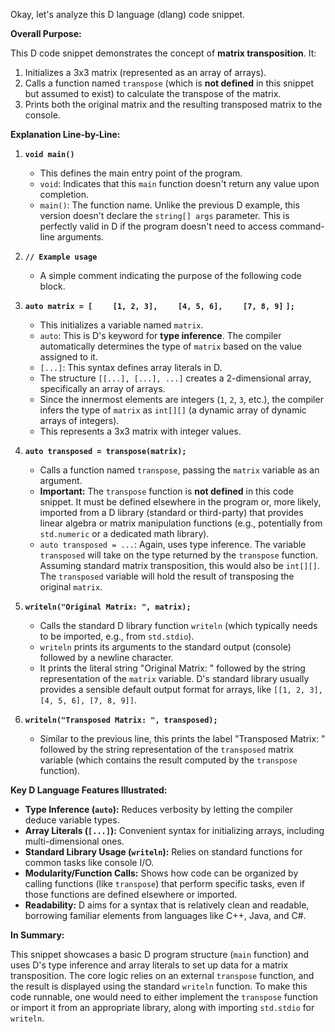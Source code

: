 Okay, let's analyze this D language (dlang) code snippet.

**Overall Purpose:**

This D code snippet demonstrates the concept of **matrix transposition**. It:
1.  Initializes a 3x3 matrix (represented as an array of arrays).
2.  Calls a function named `transpose` (which is **not defined** in this snippet but assumed to exist) to calculate the transpose of the matrix.
3.  Prints both the original matrix and the resulting transposed matrix to the console.

**Explanation Line-by-Line:**

1.  **`void main()`**
    *   This defines the main entry point of the program.
    *   `void`: Indicates that this `main` function doesn't return any value upon completion.
    *   `main()`: The function name. Unlike the previous D example, this version doesn't declare the `string[] args` parameter. This is perfectly valid in D if the program doesn't need to access command-line arguments.

2.  **`// Example usage`**
    *   A simple comment indicating the purpose of the following code block.

3.  **`auto matrix = [`**
    **`    [1, 2, 3],`**
    **`    [4, 5, 6],`**
    **`    [7, 8, 9]`**
    **`];`**
    *   This initializes a variable named `matrix`.
    *   `auto`: This is D's keyword for **type inference**. The compiler automatically determines the type of `matrix` based on the value assigned to it.
    *   `[...]`: This syntax defines array literals in D.
    *   The structure `[[...], [...], ...]` creates a 2-dimensional array, specifically an array of arrays.
    *   Since the innermost elements are integers (`1`, `2`, `3`, etc.), the compiler infers the type of `matrix` as `int[][]` (a dynamic array of dynamic arrays of integers).
    *   This represents a 3x3 matrix with integer values.

4.  **`auto transposed = transpose(matrix);`**
    *   Calls a function named `transpose`, passing the `matrix` variable as an argument.
    *   **Important:** The `transpose` function is **not defined** in this code snippet. It must be defined elsewhere in the program or, more likely, imported from a D library (standard or third-party) that provides linear algebra or matrix manipulation functions (e.g., potentially from `std.numeric` or a dedicated math library).
    *   `auto transposed = ...`: Again, uses type inference. The variable `transposed` will take on the type returned by the `transpose` function. Assuming standard matrix transposition, this would also be `int[][]`. The `transposed` variable will hold the result of transposing the original `matrix`.

5.  **`writeln("Original Matrix: ", matrix);`**
    *   Calls the standard D library function `writeln` (which typically needs to be imported, e.g., from `std.stdio`).
    *   `writeln` prints its arguments to the standard output (console) followed by a newline character.
    *   It prints the literal string "Original Matrix: " followed by the string representation of the `matrix` variable. D's standard library usually provides a sensible default output format for arrays, like `[[1, 2, 3], [4, 5, 6], [7, 8, 9]]`.

6.  **`writeln("Transposed Matrix: ", transposed);`**
    *   Similar to the previous line, this prints the label "Transposed Matrix: " followed by the string representation of the `transposed` matrix variable (which contains the result computed by the `transpose` function).

**Key D Language Features Illustrated:**

*   **Type Inference (`auto`):** Reduces verbosity by letting the compiler deduce variable types.
*   **Array Literals (`[...]`):** Convenient syntax for initializing arrays, including multi-dimensional ones.
*   **Standard Library Usage (`writeln`):** Relies on standard functions for common tasks like console I/O.
*   **Modularity/Function Calls:** Shows how code can be organized by calling functions (like `transpose`) that perform specific tasks, even if those functions are defined elsewhere or imported.
*   **Readability:** D aims for a syntax that is relatively clean and readable, borrowing familiar elements from languages like C++, Java, and C#.

**In Summary:**

This snippet showcases a basic D program structure (`main` function) and uses D's type inference and array literals to set up data for a matrix transposition. The core logic relies on an external `transpose` function, and the result is displayed using the standard `writeln` function. To make this code runnable, one would need to either implement the `transpose` function or import it from an appropriate library, along with importing `std.stdio` for `writeln`.